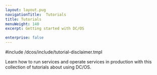 ```yaml
---
layout: layout.pug
navigationTitle:  Tutorials
title: Tutorials
menuWeight: 140
excerpt: Getting started with DC/OS 

enterprise: false
---
```

#include /dcos/include/tutorial-disclaimer.tmpl

Learn how to run services and operate services in production with this collection of tutorials about using DC/OS.



